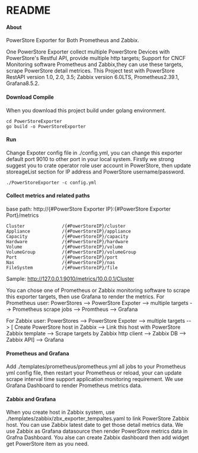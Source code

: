 # README

#### About

PowerStore Exporter for Both Prometheus and Zabbix.

One PowerStore Exporter collect multiple PowerStore Devices with PowerStore's Restful API, provide multiple http targets; Support for CNCF Monitoring software Prometheus and Zabbix,they can use these targets, scrape PowerStore detail metrices.
This Project test with PowerStore RestAPI version 1.0, 2.0, 3.5; Zabbix version 6.0LTS, Prometheus2.39.1, Grafana8.5.2.

#### Download Compile
When you download this project build under golang environment.

```
cd PowerStoreExporter
go build -o PowerStoreExporter
```
#### Run
Change Expoter config file in ./config.yml, you can change this exporter default port 9010  to other port in your local system.
Firstly we strong suggest you to crate operator role user account in PowerStore, then update storeageList section for IP address and PowerStore username/password.
```
./PowerStoreExporter -c config.yml
```


#### Collect metrics and related paths
base path: http://{#PowerStore Exporter IP}:{#PowerStore Exporter Port}/metrics

```
Cluster              /{#PowerStoreIP}/cluster
Appliance            /{#PowerStoreIP}/appliance
Capacity             /{#PowerStoreIP}/capacity
Hardware             /{#PowerStoreIP}/hardware
Volume               /{#PowerStoreIP}/volume
VolumeGroup          /{#PowerStoreIP}/volumeGroup
Port                 /{#PowerStoreIP}/port
Nas                  /{#PowerStoreIP}/nas
FileSystem           /{#PowerStoreIP}/file
```
Sample: http://127.0.0.1:9010/metrics/10.0.0.1/Cluster

You can chose one of Prometheus or Zabbix monitoring software to scrape this exporter targets, then use Grafana to render the metrics.
For Prometheus user: PowerStores --> PowerStore Expoter --> multiple targets --> Prometheus scrape jobs --> Promtheus --> Grafana

For Zabbix user: PowerStores --> PowerStore Expoter --> multiple targets --> [ Create PowerStore host in Zabbix --> Link this host with PowerStore Zabbix template --> Scrape targets by Zabbix http client --> Zabbix DB --> Zabbix API] --> Grafana

#### Prometheus and Grafana
Add ./templates/prometheus/prometheus.yml  all jobs to your Prometheus yml config file, then restart your Prometheus or reload, your can update scrape interval time support application monitoring requirement.
We use Grafana Dashboard to render Prometheus metrics data.

#### Zabbix and Grafana
When you create host in Zabbix system, use ./templates/zabbix/zbx_exporter_tempaltes.yaml to link PowerStore Zabbix host.
You can use Zabbix latest date to get those detail metrics data. 
We use Zabbix as Grafana datasource then render PowerStore metrics data in Grafna Dashboard.
You alse can create Zabbix dashboard then add widget get PowerStore item as you need.

